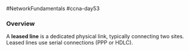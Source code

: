 #NetworkFundamentals #ccna-day53 

### Overview
A **leased line** is a dedicated physical link, typically connecting two sites.
Leased lines use serial connections (PPP or HDLC).